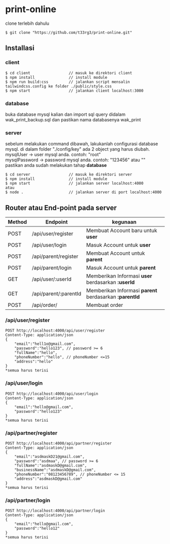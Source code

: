 # print-online
clone terlebih dahulu
```
$ git clone "https://github.com/t33rg3/print-online.git"
```

## Installasi
### client
```
$ cd client                 // masuk ke direktori client
$ npm install               // install module
$ npm run build:css         // jalankan script mensalin tailwindcss.config ke folder ./public/style.css
$ npm start                 // jalankan client localhost:3000
```

### database
buka database mysql kalian dan import sql query didalam wak_print_backup.sql dan 
pastikan nama databasenya wak_print

### server
sebelum melakukan command dibawah, lakukanlah configurasi database mysql.
di dalam folder "./config/key" ada 2 object yang harus diubah.  
mysqlUser -> user mysql anda. contoh: "root"  
mysqlPassword -> password mysql anda. contoh: "123456" atau ""  
pastikan anda sudah melakukan tahap **database**
```
$ cd server                 // masuk ke direktori server
$ npm install               // install module
$ npm start                 // jalankan server localhost:4000
atau
$ node .                    // jalankan server di port localhost:4000
```

## Router atau End-point pada server
| Method | Endpoint              | kegunaan                                                  |
|--------|-----------------------|-----------------------------------------------------------|
| POST   | /api/user/register    | Membuat Account baru untuk **user**                       |
| POST   | /api/user/login       | Masuk Account untuk **user**                              |
| POST   | /api/parent/register  | Membuat Account untuk **parent**                          |
| POST   | /api/parent/login     | Masuk Account untuk **parent**                            |
| GET    | /api/user/:userId     | Memberikan Informasi **user** berdasarkan **:userId**     |
| GET    | /api/parent/:parentId | Memberikan Informasi **parent** berdasarkan **:parentId** |
| POST   | /api/order/           | Membuat order                                             |

### /api/user/register
```
POST http://localhost:4000/api/user/register
Content-Type: application/json
{
    "email":"hell1o@gmail.com",
    "password":"hello123", // password >= 6
    "fullName":"hello",
    "phoneNumber":"hello", // phoneNumber <=15
    "address":"hello"
}
*semua harus terisi
```

### /api/user/login
```
POST http://localhost:4000/api/user/login
Content-Type: application/json
{
    "email":"hello@gmail.com",
    "password":"hello123"
}
*semua harus terisi
```

### /api/partner/register
```
POST http://localhost:4000/api/partner/register
Content-Type: application/json
{
    "email":"asdmaskD21@gmail.com",
    "password":"asdmaa", // password >= 6
    "fullName":"asdmaskD@gmail.com",
    "businessName":"asdmaskD@gmail.com",
    "phoneNumber":"08123456789", // phoneNumber <= 15
    "address":"asdmaskD@gmail.com"
}
*semua harus terisi
```

### /api/partner/login
```
POST http://localhost:4000/api/partner/login
Content-Type: application/json
{
    "email":"hello@gmail.com",
    "password":"hello12"
}
*semua harus terisi
```